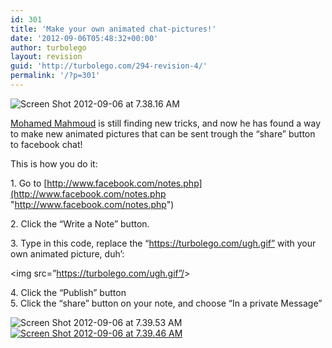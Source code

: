 ```yaml
---
id: 301
title: 'Make your own animated chat-pictures!'
date: '2012-09-06T05:48:32+00:00'
author: turbolego
layout: revision
guid: 'http://turbolego.com/294-revision-4/'
permalink: '/?p=301'
---
```


![](https://turbolego.com/wp-content/uploads/2012/09/Screen-Shot-2012-09-06-at-7.38.16-AM-300x260.png "Screen Shot 2012-09-06 at 7.38.16 AM")

[Mohamed Mahmoud](http://www.facebook.com/mohamed408 "http://www.facebook.com/mohamed408") is still finding new tricks, and now he has found a way to make new animated pictures that can be sent trough the “share” button to facebook chat!

This is how you do it:

1\. Go to [http://www.facebook.com/notes.php](http://www.facebook.com/notes.php "http://www.facebook.com/notes.php")

2\. Click the “Write a Note” button.

3\. Type in this code, replace the “https://turbolego.com/ugh.gif” with your own animated picture, duh’:

&lt;img src=”https://turbolego.com/ugh.gif”/&gt;

4\. Click the “Publish” button  
5\. Click the “share” button on your note, and choose “In a private Message”

![](https://turbolego.com/wp-content/uploads/2012/09/Screen-Shot-2012-09-06-at-7.39.53-AM-300x266.png "Screen Shot 2012-09-06 at 7.39.53 AM")[![](https://turbolego.com/wp-content/uploads/2012/09/Screen-Shot-2012-09-06-at-7.39.46-AM.png "Screen Shot 2012-09-06 at 7.39.46 AM")](https://turbolego.com/wp-content/uploads/2012/09/Screen-Shot-2012-09-06-at-7.39.46-AM.png)